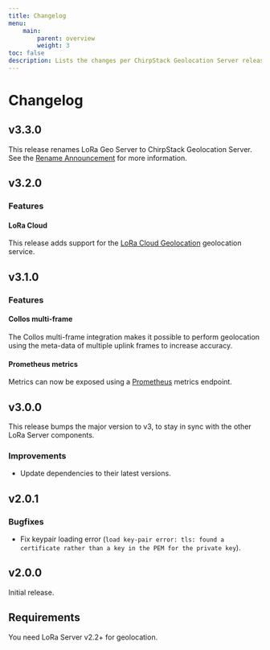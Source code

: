 ```yaml
---
title: Changelog
menu:
    main:
        parent: overview
        weight: 3
toc: false
description: Lists the changes per ChirpStack Geolocation Server release, including steps how to upgrade.
---
```


# Changelog

## v3.3.0

This release renames LoRa Geo Server to ChirpStack Geolocation Server.
See the [Rename Announcement](https://www.chirpstack.io/r/rename-announcement) for more information.

## v3.2.0

### Features

#### LoRa Cloud

This release adds support for the [LoRa Cloud Geolocation](https://www.loracloud.com/)
geolocation service.

## v3.1.0

### Features

#### Collos multi-frame

The Collos multi-frame integration makes it possible to perform geolocation
using the meta-data of multiple uplink frames to increase accuracy.

#### Prometheus metrics

Metrics can now be exposed using a [Prometheus](https://prometheus.io/) metrics endpoint.

## v3.0.0

This release bumps the major version to v3, to stay in sync with the other
LoRa Server components.

### Improvements

* Update dependencies to their latest versions.

## v2.0.1

### Bugfixes

* Fix keypair loading error (`load key-pair error: tls: found a certificate rather than a key in the PEM for the private key`).

## v2.0.0

Initial release.

## Requirements

You need LoRa Server v2.2+ for geolocation.
